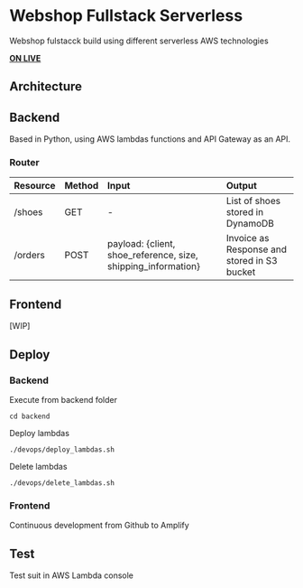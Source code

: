 # Webshop Fullstack Serverless
Webshop fulstacck build using different serverless AWS technologies

[**ON LIVE**](https://master.d37d90ln5gjdz5.amplifyapp.com/)
## Architecture


## Backend
Based in Python, using AWS lambdas functions and API Gateway as an API.

### Router
| Resource | Method | Input | Output |
| :--- | :--- | :--- | :--- |
| /shoes | GET | - | List of shoes stored in DynamoDB |
| /orders | POST | payload: {client, shoe_reference, size, shipping_information} | Invoice as Response and stored in S3 bucket|

## Frontend
[WIP]

## Deploy
### Backend
Execute from backend folder
```
cd backend
```

Deploy lambdas
```
./devops/deploy_lambdas.sh
```

Delete lambdas
```
./devops/delete_lambdas.sh
```

### Frontend
Continuous development from Github to Amplify


## Test
Test suit in AWS Lambda console
